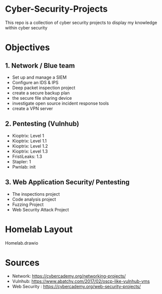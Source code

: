 # Cyber-Security-Projects
This repo is a collection of cyber security projects to display my knowledge within cyber security

# Objectives
## 1. Network / Blue team
- Set up and manage a SIEM
- Configure an IDS & IPS
- Deep packet inspection project
- create a secure backup plan
- the secure file sharing device
- investigate open source incident response tools
- create a VPN server
## 2. Pentesting (Vulnhub)
- Kioptrix: Level 1
- Kioptrix: Level 1.1
- Kioptrix: Level 1.2
- Kioptrix: Level 1.3
- FristiLeaks: 1.3
- Stapler: 1
- Pwnlab: init

## 3. Web Application Security/ Pentesting
- The inspections project
- Code analysis project
- Fuzzing Project
- Web Security Attack Project

# Homelab Layout  
Homelab.drawio

# Sources
- Network: https://cybercademy.org/networking-projects/
- Vulnhub: https://www.abatchy.com/2017/02/oscp-like-vulnhub-vms
- Web Security : https://cybercademy.org/web-security-projects/

